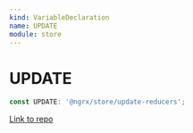 ```yaml
---
kind: VariableDeclaration
name: UPDATE
module: store
---
```


# UPDATE

```ts
const UPDATE: '@ngrx/store/update-reducers';
```

[Link to repo](https://github.com/ngrx/platform/blob/master/modules/store/src/reducer_manager.ts#L23-L23)
